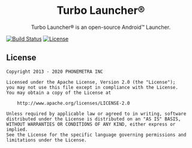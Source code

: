 <h1 align="center">Turbo Launcher®</h1>

<p align="center">Turbo Launcher® is an open-source Android™ Launcher.</p>


[![Build Status](https://travis-ci.org/ELY3M/TurboLauncher.svg?branch=master)](https://travis-ci.org/ELY3M/TurboLauncher)
[![License](https://img.shields.io/hexpm/l/plug.svg)](https://github.com/ELY3M/TurboLauncher/blog/master/LICENSE)

## License

    Copyright 2013 - 2020 PHONEMETRA INC

    Licensed under the Apache License, Version 2.0 (the "License");
    you may not use this file except in compliance with the License.
    You may obtain a copy of the License at

        http://www.apache.org/licenses/LICENSE-2.0

    Unless required by applicable law or agreed to in writing, software
    distributed under the License is distributed on an "AS IS" BASIS,
    WITHOUT WARRANTIES OR CONDITIONS OF ANY KIND, either express or implied.
    See the License for the specific language governing permissions and
    limitations under the License.


